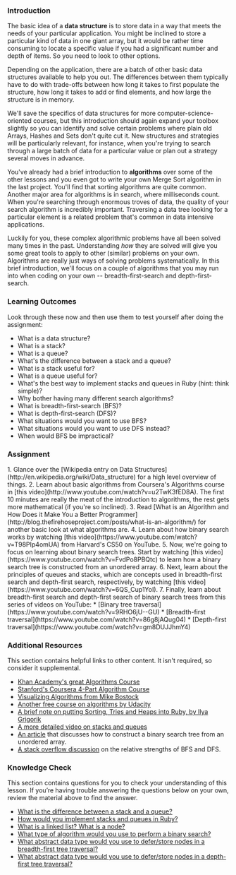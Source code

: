 ### Introduction

The basic idea of a **data structure** is to store data in a way that meets the needs of your particular application.  You might be inclined to store a particular kind of data in one giant array, but it would be rather time consuming to locate a specific value if you had a significant number and depth of items.  So you need to look to other options.

Depending on the application, there are a batch of other basic data structures available to help you out.  The differences between them typically have to do with trade-offs between how long it takes to first populate the structure, how long it takes to add or find elements, and how large the structure is in memory.

We'll save the specifics of data structures for more computer-science-oriented courses, but this introduction should again expand your toolbox slightly so you can identify and solve certain problems where plain old Arrays, Hashes and Sets don't quite cut it.  New structures and strategies will be particularly relevant, for instance, when you're trying to search through a large batch of data for a particular value or plan out a strategy several moves in advance.

You've already had a brief introduction to **algorithms** over some of the other lessons and you even got to write your own Merge Sort algorithm in the last project.  You'll find that sorting algorithms are quite common.  Another major area for algorithms is in search, where milliseconds count.  When you're searching through enormous troves of data, the quality of your search algorithm is incredibly important.  Traversing a data tree looking for a particular element is a related problem that's common in data intensive applications.

Luckily for you, these complex algorithmic problems have all been solved many times in the past.  Understanding *how* they are solved will give you some great tools to apply to other (similar) problems on your own.  Algorithms are really just ways of solving problems systematically.  In this brief introduction, we'll focus on a couple of algorithms that you may run into when coding on your own -- breadth-first-search and depth-first-search.

### Learning Outcomes
Look through these now and then use them to test yourself after doing the assignment:

* What is a data structure?
* What is a stack?
* What is a queue?
* What's the difference between a stack and a queue?
* What is a stack useful for?
* What is a queue useful for?
* What's the best way to implement stacks and queues in Ruby (hint: think simple)?
* Why bother having many different search algorithms?
* What is breadth-first-search (BFS)?
* What is depth-first-search (DFS)?
* What situations would you want to use BFS?
* What situations would you want to use DFS instead?
* When would BFS be impractical?

### Assignment

<div class="lesson-content__panel" markdown="1">
  1. Glance over the [Wikipedia entry on Data Structures](http://en.wikipedia.org/wiki/Data_structure) for a high level overview of things.
  2. Learn about basic algorithms from Coursera's Algorithms course in [this video](http://www.youtube.com/watch?v=u2TwK3fED8A).  The first 10 minutes are really the meat of the introduction to algorithms, the rest gets more mathematical (if you're so inclined).
  3. Read [What is an Algorithm and How Does it Make You a Better Programmer](http://blog.thefirehoseproject.com/posts/what-is-an-algorithm/) for another basic look at what algorithms are.
  4. Learn about how binary search works by watching [this video](https://www.youtube.com/watch?v=T98PIp4omUA) from Harvard's CS50 on YouTube.
  5. Now, we're going to focus on learning about binary search trees. Start by watching [this video](https://www.youtube.com/watch?v=FvdPo8PBQtc) to learn how a binary search tree is constructed from an unordered array.
  6. Next, learn about the principles of queues and stacks, which are concepts used in breadth-first search and depth-first search, respectively, by watching [this video](https://www.youtube.com/watch?v=6QS_Cup1YoI).
  7. Finally, learn about breadth-first search and depth-first search of binary search trees from this series of videos on YouTube:
      * [Binary tree traversal](https://www.youtube.com/watch?v=9RHO6jU--GU)
      * [Breadth-first traversal](https://www.youtube.com/watch?v=86g8jAQug04)
      * [Depth-first traversal](https://www.youtube.com/watch?v=gm8DUJJhmY4)
</div>

### Additional Resources
This section contains helpful links to other content. It isn't required, so consider it supplemental.

* [Khan Academy's great Algorithms Course](https://www.khanacademy.org/computing/computer-science/algorithms)
* [Stanford's Coursera 4-Part Algorithm Course](https://www.coursera.org/specializations/algorithms)
* [Visualizing Algorithms from Mike Bostock](http://bost.ocks.org/mike/algorithms/)
* [Another free course on algorithms by Udacity](https://www.udacity.com/course/cs215)
* [A brief note on putting Sorting, Tries and Heaps into Ruby, by Ilya Grigorik](http://www.igvita.com/2009/03/26/ruby-algorithms-sorting-trie-heaps/)
* [A more detailed video on stacks and queues](https://www.youtube.com/watch?v=idrrIMXXeHM)
* [An article](https://www.crondose.com/2016/06/create-a-binary-search-tree-array/) that discusses how to construct a binary search tree from an unordered array.
* [A stack overflow discussion](https://stackoverflow.com/questions/3332947/when-is-it-practical-to-use-depth-first-search-dfs-vs-breadth-first-search-bf) on the relative strengths of BFS and DFS.

### Knowledge Check
This section contains questions for you to check your understanding of this lesson. If you’re having trouble answering the questions below on your own, review the material above to find the answer.

* <a class="knowledge-check-link" href="https://www.youtube.com/watch?v=6QS_Cup1YoI">What is the difference between a stack and a queue?</a>
* <a class="knowledge-check-link" href="http://blog.thefirehoseproject.com/posts/what-is-an-algorithm/">How would you implement stacks and queues in Ruby?</a>
* <a class="knowledge-check-link" href="https://en.wikipedia.org/wiki/Data_structure#Examples">What is a linked list? What is a node?</a>
* <a class="knowledge-check-link" href="https://youtu.be/T98PIp4omUA?t=20">What type of algorithm would you use to perform a binary search?</a>
* <a class="knowledge-check-link" href="https://youtu.be/86g8jAQug04?t=103">What abstract data type would you use to defer/store nodes in a breadth-first tree traversal?</a>
* <a class="knowledge-check-link" href="https://youtu.be/gm8DUJJhmY4?t=499">What abstract data type would you use to defer/store nodes in a depth-first tree traversal?</a>
